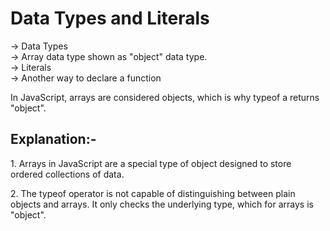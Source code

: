 # Data Types and Literals

-> Data Types
<br>
-> Array data type shown as "object" data type.
<br>
-> Literals
<br>
-> Another way to declare a function 

<p> In JavaScript, arrays are considered objects, which is why typeof a returns "object". </p>

<h2> Explanation:- </h2>
<p>1. Arrays in JavaScript are a special type of object designed to store ordered collections of data.</p>
<p>2. The typeof operator is not capable of distinguishing between plain objects and arrays. It only checks the underlying type, which for arrays is "object".</p>